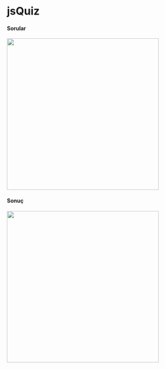 # jsQuiz

<h4>Sorular</h4>
<img width="400" src="https://i.hizliresim.com/ock1f7o.jpg"></img>

<h4>Sonuç</h4>
<img width="400" src="https://i.hizliresim.com/3q6syuw.jpg"></img>


